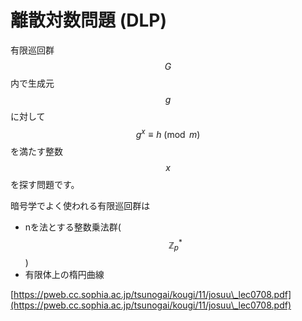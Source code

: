 # 離散対数問題 (DLP)

有限巡回群$$G$$内で生成元 $$g$$に対して $$g^x \equiv h \pmod m$$を満たす整数$$x$$を探す問題です。

暗号学でよく使われる有限巡回群は

* nを法とする整数乗法群($$\mathbb{Z}_p^*$$)
* 有限体上の楕円曲線

[https://pweb.cc.sophia.ac.jp/tsunogai/kougi/11/josuu\_lec0708.pdf](https://pweb.cc.sophia.ac.jp/tsunogai/kougi/11/josuu\_lec0708.pdf)
